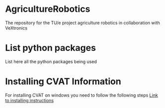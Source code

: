 # AgricultureRobotics
The repository for the TU/e project agriculture robotics in collaboration with VeXtronics

# List python packages
List here all the python packages being used

# Installing CVAT Information
For installing CVAT on windows you need to follow the following steps
[Link to installing instructions](https://opencv.github.io/cvat/docs/administration/basics/installation/)